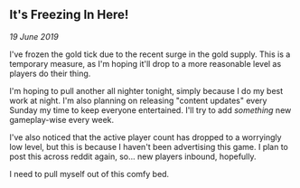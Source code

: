 It's Freezing In Here!
---
_19 June 2019_

I've frozen the gold tick due to the recent surge in the gold supply. This is a temporary measure, as I'm hoping it'll drop to a more reasonable level as players do their thing.

I'm hoping to pull another all nighter tonight, simply because I do my best work at night. I'm also planning on releasing "content updates" every Sunday my time to keep everyone entertained. I'll try to add _something_ new gameplay-wise every week.

I've also noticed that the active player count has dropped to a worryingly low level, but this is because I haven't been advertising this game. I plan to post this across reddit again, so... new players inbound, hopefully.

I need to pull myself out of this comfy bed.

